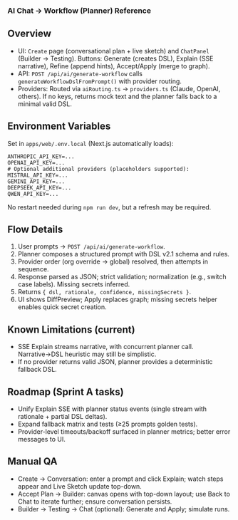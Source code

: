### AI Chat → Workflow (Planner) Reference

## Overview

- UI: `Create` page (conversational plan + live sketch) and `ChatPanel` (Builder → Testing). Buttons: Generate (creates DSL), Explain (SSE narrative), Refine (append hints), Accept/Apply (merge to graph).
- API: `POST /api/ai/generate-workflow` calls `generateWorkflowDslFromPrompt()` with provider routing.
- Providers: Routed via `aiRouting.ts` → `providers.ts` (Claude, OpenAI, others). If no keys, returns mock text and the planner falls back to a minimal valid DSL.

## Environment Variables

Set in `apps/web/.env.local` (Next.js automatically loads):

```
ANTHROPIC_API_KEY=...
OPENAI_API_KEY=...
# Optional additional providers (placeholders supported):
MISTRAL_API_KEY=...
GEMINI_API_KEY=...
DEEPSEEK_API_KEY=...
QWEN_API_KEY=...
```

No restart needed during `npm run dev`, but a refresh may be required.

## Flow Details

1) User prompts → `POST /api/ai/generate-workflow`.
2) Planner composes a structured prompt with DSL v2.1 schema and rules.
3) Provider order (org override → global) resolved, then attempts in sequence.
4) Response parsed as JSON; strict validation; normalization (e.g., switch case labels). Missing secrets inferred.
5) Returns `{ dsl, rationale, confidence, missingSecrets }`.
6) UI shows DiffPreview; Apply replaces graph; missing secrets helper enables quick secret creation.

## Known Limitations (current)

- SSE Explain streams narrative, with concurrent planner call. Narrative→DSL heuristic may still be simplistic.
- If no provider returns valid JSON, planner provides a deterministic fallback DSL.

## Roadmap (Sprint A tasks)

- Unify Explain SSE with planner status events (single stream with rationale + partial DSL deltas).
- Expand fallback matrix and tests (≥25 prompts golden tests).
- Provider-level timeouts/backoff surfaced in planner metrics; better error messages to UI.

## Manual QA

- Create → Conversation: enter a prompt and click Explain; watch steps appear and Live Sketch update top-down.
- Accept Plan → Builder: canvas opens with top-down layout; use Back to Chat to iterate further; ensure conversation persists.
- Builder → Testing → Chat (optional): Generate and Apply; simulate runs.


